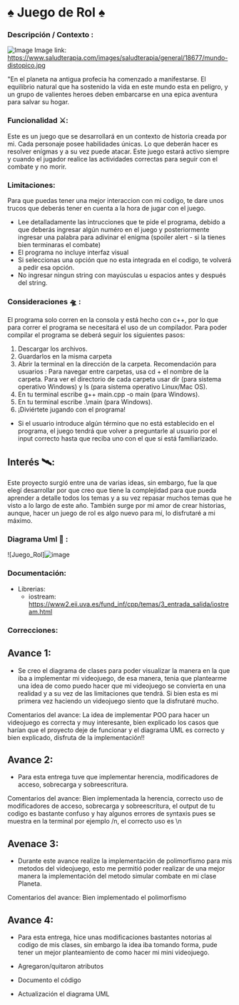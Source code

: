 # ♠️ Juego de Rol ♠️
### Descripción / Contexto : 

![Image](ç.jpg)
Image link: https://www.saludterapia.com/images/saludterapia/general/18677/mundo-distopico.jpg

"En el planeta na antigua profecia ha comenzado a manifestarse. El equilibrio natural que ha sostenido la vida en este mundo esta en peligro, y un grupo de valientes heroes deben embarcarse en una epica aventura para salvar su hogar. 

### Funcionalidad ⚔️: 
Este es un juego que se desarrollará en un contexto de historia creada por mi. Cada personaje posee habilidades únicas. Lo que deberán hacer es resolver enígmas y a su vez puede atacar. Este juego estará activo siempre y cuando el jugador realice las actividades correctas para seguir con el combate y no morir.

### Limitaciones: 
Para que puedas tener una mejor interaccion con mi codigo, te dare unos trucos que deberás tener en cuenta a la hora de jugar con el juego. 
- Lee detalladamente las intrucciones que te pide el programa, debido a que deberás ingresar algún numéro en el juego y posteriormente ingresar una palabra para adivinar el enigma (spoiler alert - si la tienes bien terminaras el combate)
- El programa no incluye interfaz visual
- Si seleccionas una opción que no esta integrada en el codigo, te volverá a pedir esa opción.
- No ingresar ningun string con mayúsculas u espacios antes y después del string. 


### Consideraciones 🛸 : 
El programa solo corren en la consola y está hecho con c++, por lo que para correr el programa se necesitará el uso de un compilador. Para poder compilar el programa se deberá seguir los siguientes pasos: 
  1. Descargar los archivos.
  2. Guardarlos en la misma carpeta
  3. Abrir la terminal en la dirección de la carpeta.
     Recomendación para usuarios :
     Para navegar entre carpetas, usa cd + el nombre de la carpeta. Para ver el directorio de cada carpeta usar dir (para sistema operativo Windows) y ls (para sistema operativo Linux/Mac OS).
  4. En tu terminal escribe g++ main.cpp -o main (para Windows).
  5. En tu terminal escribe .\main (para Windows).
  6. ¡Diviértete jugando con el programa!

- Si el usuario introduce algún término que no está establecido en el programa, el juego tendrá que volver a preguntarle al usuario por el input correcto hasta que reciba uno con el que si está familiarizado.

## Interés 🛰️: 
Este proyecto surgió entre una de varias ideas, sin embargo, fue la que elegí desarrollar por que creo que tiene la complejidad para que pueda aprender a detalle todos los temas y a su vez repasar muchos temas que he visto a lo largo de este año. También surge por mi amor de crear historias, aunque, hacer un juego de rol es algo nuevo para mí, lo disfrutaré a mi máximo. 

### Diagrama Uml 🏁 : 
![Juego_Rol]![image](https://github.com/alearredondo09/OOP_2/assets/103458261/a00500df-c819-4ae1-89b8-c8c364037f86)


### Documentación: 
* Librerias:
  - iostream:
    https://www2.eii.uva.es/fund_inf/cpp/temas/3_entrada_salida/iostream.html

### Correcciones: 
## Avance 1: 
- Se creo el diagrama de clases para poder visualizar la manera en la que iba a implementar mi videojuego, de esa manera, tenia que plantearme una idea de como puedo hacer que mi videojuego se convierta en una realidad y a su vez de las limitaciones que tendrá. Si bien esta es mi primera vez haciendo un videojuego siento que la disfrutaré mucho.

Comentarios del avance: 
La idea de implementar POO para hacer un videojuego es correcta y muy interesante, bien explicado los casos que harían que el proyecto deje de funcionar y el diagrama UML es correcto y bien explicado, disfruta de la implementación!!

## Avance 2: 
- Para esta entrega tuve que implementar herencia, modificadores de acceso, sobrecarga y sobreescritura.

Comentarios del avance: 
Bien implementada la herencia, correcto uso de modificadores de acceso, sobrecarga y sobreescritura, el output de tu codigo es bastante confuso y hay algunos errores de syntaxis pues se muestra en la terminal por ejemplo /n, el correcto uso es \n

## Avenace 3: 
- Durante este avance realize la implementación de polimorfismo para mis metodos del videojuego, esto me permitió poder realizar de una mejor manera la implementación del metodo simular combate en mi clase Planeta. 

Comentarios del avance: 
Bien implementado el polimorfismo

## Avance 4: 
- Para esta entrega, hice unas modificaciones bastantes notorias al codigo de mis clases, sin embargo la idea iba tomando forma, pude tener un mejor planteamiento de como hacer mi mini videojuego. 

- Agregaron/quitaron atributos
- Documento el código
- Actualización el diagrama UML
  
  

